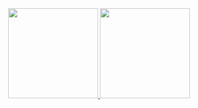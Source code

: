 <div align="center">
  <a href="https://github.com/xxcolas">
  <img height="180em" src="https://github-readme-stats.vercel.app/api?username=xxcolas&show_icons=true&theme=cobalt&include_all_commits=true&count_private=true"/>
  <img height="180em" src="https://github-readme-stats.vercel.app/api/top-langs/?username=xxcolas&layout=compact&langs_count=7&theme=cobalt"/>
</div>
  
<!---
xxcolas/xxcolas is a ✨ special ✨ repository because its `README.md` (this file) appears on your GitHub profile.
You can click the Preview link to take a look at your changes.
--->
